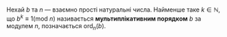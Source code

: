 Нехай $b$ та $n$ — взаємно простi натуральнi числа. Найменше таке $k ∈ \mathbb{N}$, що $b^k ≡ 1 (\text{mod } n)$
називається __мультиплiкативним порядком__ $b$ за модулем $n$, позначається $\text{ord}_n(b)$.
